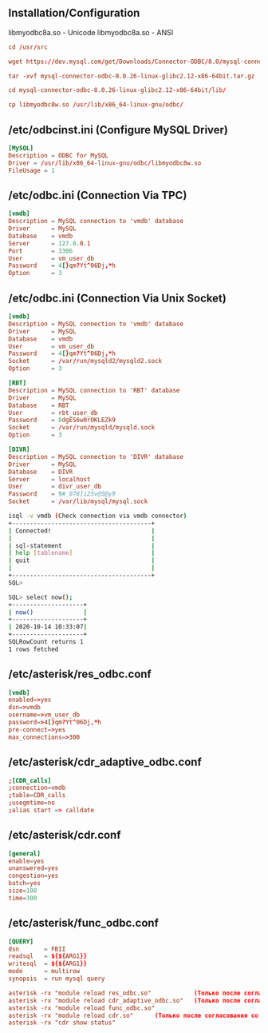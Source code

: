 Installation/Configuration
------------------------------------------------
libmyodbc8a.so - Unicode
libmyodbc8a.so - ANSI

``` conf
cd /usr/src

wget https://dev.mysql.com/get/Downloads/Connector-ODBC/8.0/mysql-connector-odbc-8.0.26-linux-glibc2.12-x86-64bit.tar.gz

tar -xvf mysql-connector-odbc-8.0.26-linux-glibc2.12-x86-64bit.tar.gz

cd mysql-connector-odbc-8.0.26-linux-glibc2.12-x86-64bit/lib/

cp libmyodbc8w.so /usr/lib/x86_64-linux-gnu/odbc/
```

/etc/odbcinst.ini (Configure MySQL Driver)
------------------------------------------------
``` conf
[MySQL]
Description = ODBC for MySQL
Driver = /usr/lib/x86_64-linux-gnu/odbc/libmyodbc8w.so
FileUsage = 1
```

/etc/odbc.ini (Connection Via TPC)
------------------------------------------------
``` conf
[vmdb]
Description = MySQL connection to 'vmdb' database
Driver      = MySQL
Database    = vmdb
Server      = 127.0.0.1
Port        = 3306
User        = vm_user_db
Password    = 4[}qm?Yt^06Dj,*h
Option      = 3
```
/etc/odbc.ini (Connection Via Unix Socket)
------------------------------------------------
``` conf
[vmdb]
Description = MySQL connection to 'vmdb' database
Driver      = MySQL
Database    = vmdb
User        = vm_user_db
Password    = 4[}qm?Yt^06Dj,*h
Socket      = /var/run/mysqld2/mysqld2.sock
Option      = 3

[RBT]
Description = MySQL connection to 'RBT' database
Driver      = MySQL
Database    = RBT
User        = rbt_user_db
Password    = 8dgES6w0rOKLEZk9
Socket      = /var/run/mysqld/mysqld.sock
Option      = 3

[DIVR]
Description = MySQL connection to 'DIVR' database
Driver      = MySQL
Database    = DIVR
Server      = localhost
User        = divr_user_db
Password    = 9#_078]i25v@S@y9
Socket      = /var/lib/mysql/mysql.sock
```

``` bash
isql -v vmdb (Check connection via vmdb connector)
+---------------------------------------+
| Connected!                            |
|                                       |
| sql-statement                         |
| help [tablename]                      |
| quit                                  |
|                                       |
+---------------------------------------+
SQL>

SQL> select now();
+--------------------+
| now()              |
+--------------------+
| 2020-10-14 10:33:07|
+--------------------+
SQLRowCount returns 1
1 rows fetched
```

/etc/asterisk/res_odbc.conf
-------------------------------------
``` conf
[vmdb]
enabled=>yes
dsn=>vmdb
username=>vm_user_db
password=>4[}qm?Yt^06Dj,*h
pre-connect=>yes
max_connections=>300
```
/etc/asterisk/cdr_adaptive_odbc.conf
-------------------------------------
``` conf
;[CDR_calls]
;connection=vmdb
;table=CDR_calls
;usegmtime=no
;alias start => calldate
```
/etc/asterisk/cdr.conf
-------------------------------------
``` conf
[general]
enable=yes
unanswered=yes
congestion=yes
batch=yes
size=100
time=300
```

/etc/asterisk/func_odbc.conf
-------------------------------------
``` conf
[QUERY]
dsn       = FBII
readsql   = ${${ARG1}}
writesql  = ${${ARG1}}
mode      = multirow
synopsis  = run mysql query

asterisk -rx "module reload res_odbc.so"            (Только после согласования со мной)
asterisk -rx "module reload cdr_adaptive_odbc.so"   (Только после согласования со мной)
asterisk -rx "module reload func_odbc.so"       
asterisk -rx "module reload cdr.so"      (Только после согласования со мной)
asterisk -rx "cdr show status" 
```